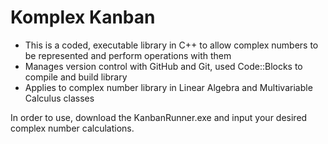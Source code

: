 # Komplex Kanban

- This is a coded, executable library in C++ to allow complex numbers to be represented and perform operations with them
- Manages version control with GitHub and Git, used Code::Blocks to compile and build library
- Applies to complex number library in Linear Algebra and Multivariable Calculus classes

In order to use, download the KanbanRunner.exe and input your desired complex number calculations.
